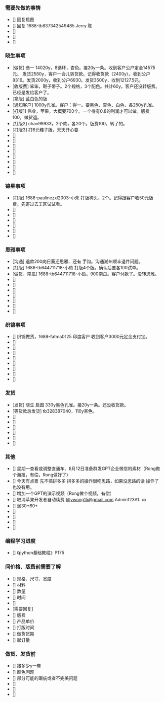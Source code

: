 ### 需要先做的事情
- [] 回复启图
- [] 回复 1688-tb837342549485 Jerry 陈
- [] 
- [] 
- [] 



### 晓生事项
- [做货] 叁一 14020y，8循环，杏色。接20y一条。收到客户公户定金14575元。 发货2580y，客户一会儿转货款。记得收货款（2400y）。收到公户8316。发货2000y，收到公户6930。发货3500y，收到12127.5元。
- [收版费] 笨笨，鞋子带子。2个规格，3个配色。共计60y。客户还没转版费。已经是发给客户了。
- [拿版] 蓝白色的版
- [通知客户] 1000y孔雀。客户：得一。要黑色、杏色、白色，各250y孔雀。
- [打版1] 伟业，苹果，大概要700个。一个得有0.8的利润才可以做。版费100，做货退。
- [打版2] chan99933，2个款，各20个。版费100，转了的。 
- [打版3] 打6元鞋子版，天天开心要
- [] 
- []
- [] 
- [] 
- [] 
- [] 
- [] 
- [] 

### 锦星事项
- [打版] 1688-paulinezxl2003-小朱 打版狗头，2个。记得跟客户收50元版费。先寄过去工区试试看。
- [] 
- [] 
- [] 
- [] 
- [] 
- [] 

### 思雅事项
- [沟通] 退款200向日葵还思雅、还有 手钩。沟通潮州顺丰退件问题。
- [打版] 1688-tb644711718-小镹 打版4个版。确认后要各100试单。
- [做货，南瓜] 1688-tb644711718-小镹。900南瓜。客户付款了。没转思雅。
- [] 
- [] 
- [] 
- [] 
- [] 
- [] 
- [] 

### 织锦事项
- [] 织锦做货，1688-fatma0125 印度客户 收到客户3000元定金支付宝。
- []
- [] 
- [] 
- [] 
- [] 
- [] 
- [] 
- [] 

### 发货
- [发货] 晓生 启图 330y黑色孔雀。接20y一条。还没收货款。
- [等货款后发货] tb328387040，110y杏色。
- [] 
- [] 
- [] 
- [] 
- [] 
- [] 



### 其他
- [] 星期一查看或调整直通车、8月12日准备群发GPT企业微信的素材（Rong做个海报，有偿，Rong做好了）
- [] 今天有点累 先不搞拼多多 拼多多的操作很吃思路，如果没思路的话 操作了也没有用。
- [] 增加一个GPT的演示视频（Rong做个视频，有偿）
- [] 取消苹果开发者自动续费 tillywong15@gmail.com    Admin123A1..xx
- [] 润30+60+
- [] 
- [] 
- [] 
- [] 



















### 编程学习进度
- [] 《python基础教程》P175


### 问价格、版费前需要了解
- [] 规格、尺寸、宽度
- [] 材料
- [] 数量
- [] 时间
- []
- [需要回复] 
- [] 版费
- [] 产品单价
- [] 打版时间
- [] 做货货期
- [] 起订量



### 做货、发货前
- [] 接多少y一卷
- [] 颜色问题
- [] 部分可能的瑕疵或者不完美问题
- []
- [] 
- []


